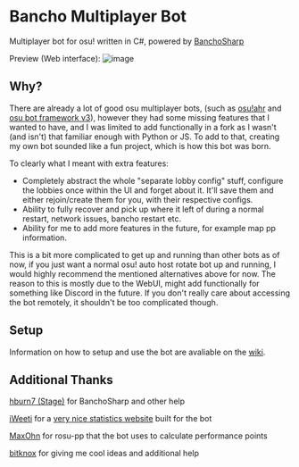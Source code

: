 # Bancho Multiplayer Bot

Multiplayer bot for osu! written in C#, powered by [BanchoSharp](https://github.com/hburn7/BanchoSharp)

Preview (Web interface):
![image](https://github.com/matte-ek/BanchoMultiplayerBot/assets/49276951/7ea83b8a-077d-4b39-9bf1-031531fd0fc2)

## Why?
There are already a lot of good osu multiplayer bots, (such as [osu!ahr](https://github.com/Meowhal/osu-ahr) and [osu bot framework v3](https://github.com/jramseygreen/osu_bot_framework-v3)), however they had some missing features that I wanted to have, and I was limited to add functionally in a fork as I wasn't (and isn't) that familiar enough with Python or JS. To add to that, creating my own bot sounded like a fun project, which is how this bot was born.

To clearly what I meant with extra features:
* Completely abstract the whole "separate lobby config" stuff, configure the lobbies once within the UI and forget about it. It'll save them and either rejoin/create them for you, with their respective configs.
* Ability to fully recover and pick up where it left of during a normal restart, network issues, bancho restart etc. 
* Ability for me to add more features in the future, for example map pp information.

This is a bit more complicated to get up and running than other bots as of now, if you just want a normal osu! auto host rotate bot up and running, I would highly recommend the mentioned alternatives above for now. The reason to this is mostly due to the WebUI, might add functionally for something like Discord in the future. If you don't really care about accessing the bot remotely, it shouldn't be too complicated though.

## Setup
Information on how to setup and use the bot are avaliable on the [wiki](https://github.com/matte-ek/BanchoMultiplayerBot/wiki/Setup#installation).

## Additional Thanks
[hburn7 (Stage)](https://github.com/hburn7) for BanchoSharp and other help

[iWeeti](https://github.com/iWeeti) for a [very nice statistics website](https://github.com/iWeeti/weetisoft-osu) built for the bot

[MaxOhn](https://github.com/MaxOhn) for rosu-pp that the bot uses to calculate performance points

[bitknox](https://github.com/bitknox) for giving me cool ideas and additional help
